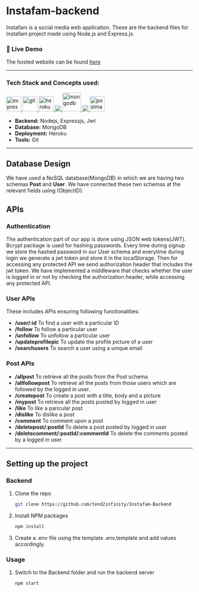 # Instafam-backend
Instafam is a social media web application. These are the backend files for Instafam project made using Node.js and Express.js.
### 🔗 Live Demo
The hosted website can be found [here](https://instafam12.herokuapp.com/) 
***
### Tech Stack and Concepts used:

<p align="left"> <a href="https://expressjs.com" target="_blank"> <img src="https://www.vectorlogo.zone/logos/expressjs/expressjs-ar21.svg" alt="express" height="40"/> </a> <a href="https://git-scm.com/" target="_blank"> <img src="https://www.vectorlogo.zone/logos/git-scm/git-scm-icon.svg" alt="git" width="40" height="40"/> </a> <a href="https://heroku.com" target="_blank"> <img src="https://www.vectorlogo.zone/logos/heroku/heroku-icon.svg" alt="heroku" width="40" height="40"/> </a> <a href="https://developer.mozilla.org/en-US/docs/Web/JavaScript" target="_blank"> <img src="https://img.icons8.com/color/48/000000/javascript.png"/> </a> <a href="https://www.mongodb.com/" target="_blank"> <img src="https://www.vectorlogo.zone/logos/mongodb/mongodb-icon.svg" alt="mongodb" width="50" height="50"/> </a> <a href="https://nodejs.org" target="_blank"> <img src="https://img.icons8.com/color/48/000000/nodejs.png"/> </a> <a href="https://postman.com" target="_blank"> <img src="https://www.vectorlogo.zone/logos/getpostman/getpostman-icon.svg" alt="postman" width="40" height="40"/> </a> </p>


* __Backend:__ Nodejs, Expressjs, Jwt
* __Database:__ MongoDB
* __Deployment:__ Heroku
* __Tools:__ Git
***
## Database Design
We have used a NoSQL database(MongoDB) in which we are having two schemas **Post** and **User**. We have connected these two schemas at the relevant fields using (ObjectID).

## APIs
### Authentication
The authentication part of our app is done using JSON web tokens(JWT). Bcrypt package is used for hashing passwords. Every time during signup we store the hashed password in our User schema and everytime during login we generate a jwt token and store it in the localStorage. Then for accessing any protected API we send authorization header that includes the jwt token. We have implemented a middleware that checks whether the user is logged in or not by checking the authorization header, while accessing any protected API.

###  User APIs
These includes APIs ensuring following functionalities:
* __/user/:id__ To find a user with a particular ID
* __/follow__ To follow a particular user
* __/unfollow__ To unfollow a particular user
* __/updateprofilepic__ To update the profile picture of a user
* __/searchusers__ To search a user using a unique email

###  Post APIs
* __/allpost__ To retrieve all the posts from the Post schema
* __/allfollowpost__ To retrieve all the posts from those users which are followed by the logged in user.
* __/createpost__ To create a post with a title, body and a picture
* __/mypost__ To retrieve all the posts posted by logged in user
* __/like__ To like a paricular post
* __/dislike__ To dislike a post
* __/comment__ To comment upon a post
* __/deletepost/:postId__ To delete a post posted by logged in user
* __/deletecomment/:postId/:commentId__ To delete the comments posted by a logged in user

***

## Setting up the project
### Backend

1. Clone the repo

   ```sh
   git clone https://github.com/tend2infinity/Instafam-Backend
   ```
2. Install NPM packages

   ```sh
   npm install
   ```
3. Create a .env file using the template .env.template and add values accordingly.

### Usage

1.  Switch to the Backend folder and run the backend server

    ```sh 
    npm start 
    ```
